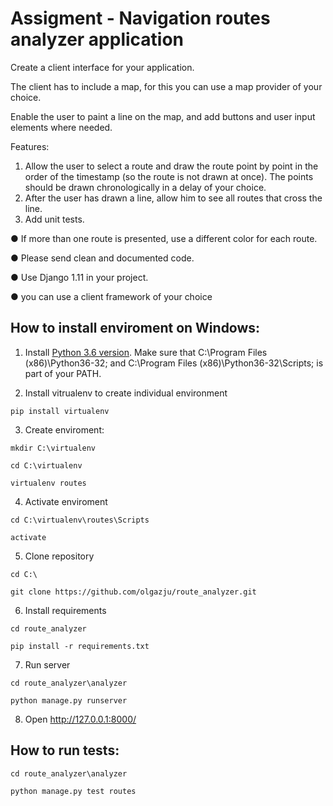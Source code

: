 # Assigment - Navigation routes analyzer application

Create a client interface for your application.

The client has to include a map, for this you can use a map provider of your choice.

Enable the user to paint a line on the map, and add buttons and user input elements where needed.

Features:
1. Allow the user to select a route and draw the route point by point in the order of the timestamp (so the
route is not drawn at once). The points should be drawn chronologically in a delay of your choice.
2. After the user has drawn a line, allow him to see all routes that cross the line.
3. Add unit tests.

● If more than one route is presented, use a different color for each route.

● Please send clean and documented code.

● Use Django 1.11 in your project.

● you can use a client framework of your choice

## How to install enviroment on Windows:
 1. Install [Python 3.6 version](https://www.python.org/downloads/release/python-360/). 
Make sure that C:\Program Files (x86)\Python36-32; and C:\Program Files (x86)\Python36-32\Scripts; is part of your PATH.

 2. Install vitrualenv to create individual environment
 
`pip install virtualenv`

 3. Create enviroment:
 

`mkdir C:\virtualenv`

`cd C:\virtualenv`

`virtualenv routes`

 4. Activate enviroment
 
`cd C:\virtualenv\routes\Scripts`

`activate`

 5. Clone repository
 
 `cd C:\`

 `git clone https://github.com/olgazju/route_analyzer.git`

 6. Install requirements
 
`cd route_analyzer`

`pip install -r requirements.txt`

7. Run server

`cd route_analyzer\analyzer`

`python manage.py runserver`

8. Open http://127.0.0.1:8000/

## How to run tests:

`cd route_analyzer\analyzer`

`python manage.py test routes`
